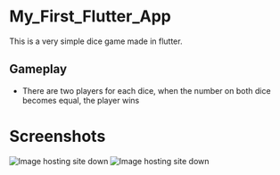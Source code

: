 # My_First_Flutter_App

This is a very simple dice game made in flutter.

## Gameplay
- There are two players for each dice, when the number on both dice becomes equal, the player wins

# Screenshots
![Image hosting site down](https://i.ibb.co/dG6wCLb/Screenshot-2020-04-26-21-42-05-886.jpg)
![Image hosting site down](https://i.ibb.co/9VjrFb2/Screenshot-2020-04-26-21-42-18-257.jpgp)

